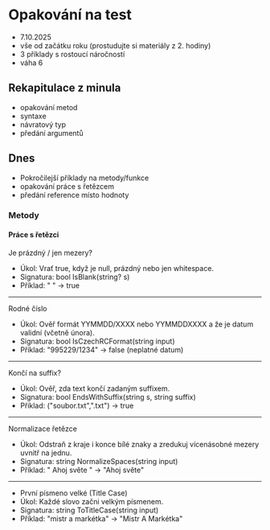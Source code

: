 ﻿# Opakování na test

- 7.10.2025
- vše od začátku roku (prostudujte si materiály z 2. hodiny)
- 3 příklady s rostoucí náročností
- váha 6

## Rekapitulace z minula

- opakování metod
- syntaxe
- návratový typ
- předání argumentů

## Dnes

- Pokročilejší příklady na metody/funkce
- opakování práce s řetězcem
- předání reference místo hodnoty

### Metody

#### Práce s řetězci


Je prázdný / jen mezery?
- Úkol: Vrať true, když je null, prázdný nebo jen whitespace.
- Signatura: bool IsBlank(string? s)
- Příklad: " " → true

---
Rodné číslo
- Úkol: Ověř formát YYMMDD/XXXX nebo YYMMDDXXXX a že je datum validní (včetně února).
- Signatura: bool IsCzechRCFormat(string input)
- Příklad: "995229/1234" → false (neplatné datum)

---

Končí na suffix?
- Úkol: Ověř, zda text končí zadaným suffixem.
- Signatura: bool EndsWithSuffix(string s, string suffix)
- Příklad: ("soubor.txt",".txt") → true

---
Normalizace řetězce
- Úkol: Odstraň z kraje i konce bílé znaky a zredukuj vícenásobné mezery uvnitř na jednu.
- Signatura: string NormalizeSpaces(string input)
- Příklad: " Ahoj světe " → "Ahoj světe"

---

- První písmeno velké (Title Case)
- Úkol: Každé slovo začni velkým písmenem.
- Signatura: string ToTitleCase(string input)
- Příklad: "mistr a markétka" → "Mistr A Markétka"
